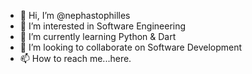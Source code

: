 - 👋 Hi, I’m @nephastophilles
- 👀 I’m interested in Software Engineering
- 🌱 I’m currently learning Python & Dart
- 💞️ I’m looking to collaborate on Software Development
- 📫 How to reach me...here.

<!---
nephastophilles/nephastophilles is a ✨ special ✨ repository because its `README.md` (this file) appears on your GitHub profile.
You can click the Preview link to take a look at your changes.
--->
